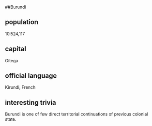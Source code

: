 ##Burundi
## population
10l524,117

## capital
Gitega
 
## official language
Kirundi, French

## interesting trivia
Burundi is one of few direct territorial continuations of previous colonial state.


